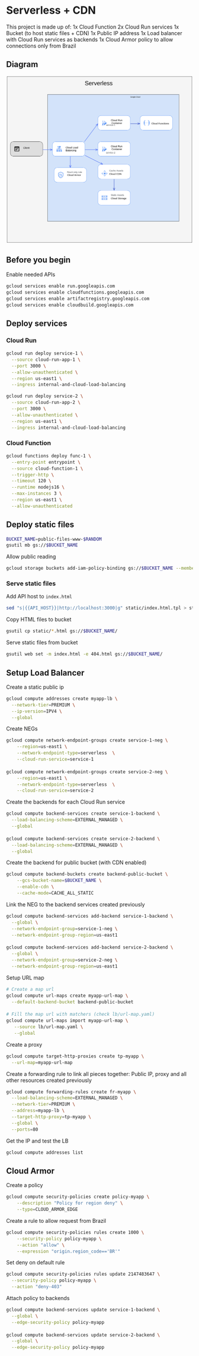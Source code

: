 # Serverless + CDN

This project is made up of:
1x Cloud Function
2x Cloud Run services
1x Bucket (to host static files + CDN)
1x Public IP address
1x Load balancer with Cloud Run services as backends
1x Cloud Armor policy to allow connections only from Brazil

## Diagram
![infrastructure diagram](diagram.png)

## Before you begin
Enable needed APIs
```bash
gcloud services enable run.googleapis.com
gcloud services enable cloudfunctions.googleapis.com
gcloud services enable artifactregistry.googleapis.com
gcloud services enable cloudbuild.googleapis.com
```

## Deploy services

### Cloud Run
```bash
gcloud run deploy service-1 \
  --source cloud-run-app-1 \
  --port 3000 \
  --allow-unauthenticated \
  --region us-east1 \
  --ingress internal-and-cloud-load-balancing
```

```bash
gcloud run deploy service-2 \
  --source cloud-run-app-2 \
  --port 3000 \
  --allow-unauthenticated \
  --region us-east1 \
  --ingress internal-and-cloud-load-balancing
```

### Cloud Function
```bash
gcloud functions deploy func-1 \
  --entry-point entrypoint \
  --source cloud-function-1 \
  --trigger-http \
  --timeout 120 \
  --runtime nodejs16 \
  --max-instances 3 \
  --region us-east1 \
  --allow-unauthenticated
```

## Deploy static files
```bash
BUCKET_NAME=public-files-www-$RANDOM
gsutil mb gs://$BUCKET_NAME 
```

Allow public reading
```bash
gcloud storage buckets add-iam-policy-binding gs://$BUCKET_NAME --member=allUsers --role=roles/storage.objectViewer
```

### Serve static files
Add API host to `index.html`
```bash
sed "s|{{API_HOST}}|http://localhost:3000|g" static/index.html.tpl > static/index.html
```

Copy HTML files to bucket
```bash
gsutil cp static/*.html gs://$BUCKET_NAME/
```

Serve static files from bucket
```bash
gsutil web set -m index.html -e 404.html gs://$BUCKET_NAME/
```

## Setup Load Balancer
Create a static public ip
```bash
gcloud compute addresses create myapp-lb \
  --network-tier=PREMIUM \
  --ip-version=IPV4 \
  --global
```

Create NEGs
```bash
gcloud compute network-endpoint-groups create service-1-neg \
    --region=us-east1 \
    --network-endpoint-type=serverless  \
    --cloud-run-service=service-1
   
gcloud compute network-endpoint-groups create service-2-neg \
    --region=us-east1 \
    --network-endpoint-type=serverless  \
    --cloud-run-service=service-2
```

Create the backends for each Cloud Run service
```bash
gcloud compute backend-services create service-1-backend \
  --load-balancing-scheme=EXTERNAL_MANAGED \
  --global

gcloud compute backend-services create service-2-backend \
  --load-balancing-scheme=EXTERNAL_MANAGED \
  --global
```

Create the backend for public bucket (with CDN enabled)
```bash
gcloud compute backend-buckets create backend-public-bucket \
    --gcs-bucket-name=$BUCKET_NAME \
    --enable-cdn \
    --cache-mode=CACHE_ALL_STATIC
```

Link the NEG to the backend services created previously
```bash
gcloud compute backend-services add-backend service-1-backend \
  --global \
  --network-endpoint-group=service-1-neg \
  --network-endpoint-group-region=us-east1

gcloud compute backend-services add-backend service-2-backend \
  --global \
  --network-endpoint-group=service-2-neg \
  --network-endpoint-group-region=us-east1

```

Setup URL map
```bash
# Create a map url
gcloud compute url-maps create myapp-url-map \
  --default-backend-bucket backend-public-bucket

# Fill the map url with matchers (check lb/url-map.yaml)
gcloud compute url-maps import myapp-url-map \
   --source lb/url-map.yaml \
   --global

```

Create a proxy
```bash
gcloud compute target-http-proxies create tp-myapp \
  --url-map=myapp-url-map
```

Create a forwarding rule to link all pieces together: Public IP, proxy and all other resources created previously
```bash
gcloud compute forwarding-rules create fr-myapp \
  --load-balancing-scheme=EXTERNAL_MANAGED \
  --network-tier=PREMIUM \
  --address=myapp-lb \
  --target-http-proxy=tp-myapp \
  --global \
  --ports=80
```

Get the IP and test the LB
```bash
gcloud compute addresses list
```

## Cloud Armor

Create a policy
```bash
gcloud compute security-policies create policy-myapp \
    --description "Policy for region deny" \
    --type=CLOUD_ARMOR_EDGE
```

Create a rule to allow request from Brazil
```bash
gcloud compute security-policies rules create 1000 \
    --security-policy policy-myapp \
    --action "allow" \
    --expression "origin.region_code=='BR'"
```

Set deny on default rule
```bash
gcloud compute security-policies rules update 2147483647 \
  --security-policy policy-myapp \
  --action "deny-403"
```

Attach policy to backends
```bash
gcloud compute backend-services update service-1-backend \
  --global \
  --edge-security-policy policy-myapp

gcloud compute backend-services update service-2-backend \
  --global \
  --edge-security-policy policy-myapp
```
